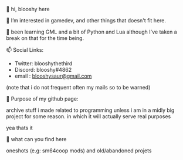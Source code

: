  👋 hi, blooshy here


 👀 I’m interested in gamedev, and other
things that doesn't fit here.


 🌱 been learning GML and a bit of Python
and Lua although I've taken a break on
that for the time being.


 📫 Social Links:
- Twitter: blooshythethird
- Discord: blooshy#4862
- email  : blooshysaur@gmail.com

(note that i do not frequent often my mails
so to be warned)

 🔴 Purpose of my github page:

archive stuff i made related to programming
unless i am in a midly big project for
some reason. in which it will actually
serve real purposes

yea thats it 

 🔵 what can you find here

oneshots (e.g: sm64coop mods)
and old/abandoned projets

<!---
Blooshysaur/Blooshysaur is a ✨ special ✨ repository because its `README.md` (this file) appears on your GitHub profile.
You can click the Preview link to take a look at your changes.
--->
